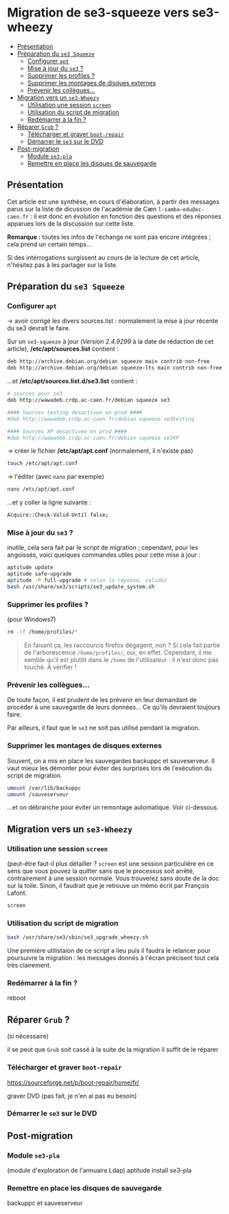 # Migration de se3-squeeze vers se3-wheezy

* [Présentation](#présentation)
* [Préparation du `se3 Squeeze`](#préparation-du-se3-squeeze)
    * [Configurer `apt`](#configurer-apt)
    * [Mise à jour du `se3` ?](#mise-à-jour-du-se3-)
    * [Supprimer les profiles ?](#supprimer-les-profiles-)
    * [Supprimer les montages de disques externes](#supprimer-les-montages-de-disques-externes)
    * [Prévenir les collègues…](#prévenir-les-collègues)
* [Migration vers un `se3-Wheezy`](#migration-vers-un-se3-wheezy)
    * [Utilisation une session `screen`](#utiliser-une-session-screen)
    * [Utilisation du script de migration](#utilisation-du-script-de-migration)
    * [Redémarrer à la fin ?](#redémarrer-à-la-fin-)
* [Réparer `Grub` ?](#réparer-Grub-)
    * [Télécharger et graver `boot-repair`](#télécharger-et-graver-boot-repair)
    * [Démarrer le `se3` sur le DVD](#démarrer-le-se3-sur-le-dvd)
* [Post-migration](#post-migration)
    * [Module `se3-pla`](#module-se3-pla)
    * [Remettre en place les disques de sauvegarde](#remettre-en-place-les-disques-de-sauvegarde)



## Présentation

Cet article est une synthèse, en cours d'élaboration, à partir des messages parus sur la liste de dicussion de l'académie de Cæn `l-samba-edu@ac-caen.fr` : il est donc en évolution en fonction des questions et des réponses apparues lors de la discussion sur cette liste.

**Remarque :** toutes les infos de l'échange ne sont pas encore intégrées ; cela prend un certain temps…

Si des intérrogations surgissent au cours de la lecture de cet article, n'hésitez pas à les partager sur la liste.


## Préparation du `se3 Squeeze`

### Configurer `apt`

→ avoir corrigé les divers sources.list : normalement la mise à jour récente du se3 devrait le faire.

Sur un `se3-squeeze` à jour (*Version 2.4.9299* à la date de rédaction de cet article), **/etc/apt/sources.list** contient :
```sh
deb http://archive.debian.org/debian squeeze main contrib non-free
deb http://archive.debian.org/debian squeeze-lts main contrib non-free
```

…et **/etc/apt/sources.list.d/se3.list** contient :
```sh
# sources pour se3
deb http://wawadeb.crdp.ac-caen.fr/debian squeeze se3

#### Sources testing desactivee en prod ####
#deb http://wawadeb.crdp.ac-caen.fr/debian squeeze se3testing

#### Sources XP desactivee en prod ####
#deb http://wawadeb.crdp.ac-caen.fr/debian squeeze se3XP
```

→ créer le fichier **/etc/apt/apt.conf** (normalement, il n'existe pas)
```sh
touch /etc/apt/apt.conf
```
→ l'éditer (avec `nano` par exemple)
```sh
nano /etc/apt/apt.conf
```
…et y coller la ligne suivante :
```sh
Acquire::Check-Valid-Until false;
```

### Mise à jour du `se3` ?
inutile, cela sera fait par le script de migration ; cependant, pour les angoissés, voici quelques commandes utiles pour cette mise à jour :
```sh
aptitude update
aptitude safe-upgrade
aptitude -P full-upgrade # selon la réponse, validez
bash /usr/share/se3/scripts/se3_update_system.sh
```


### Supprimer les profiles ?
 (pour Windows7)
```sh
rm -rf /home/profiles/*
```
> En faisant ça, les raccourcis firefox  dégagent, non ?
Si cela fait partie de l'arborescence `/home/profiles/`, oui, en effet. Cependant, il me semble qu'il est plutôt dans le `/home` de l'utilisateur : il n'est donc pas touché. À vérifier !

### Prévenir les collègues…
De toute façon, il est prudent de les prévenir en leur demandant de procéder à une sauvegarde de leurs données… Ce qu'ils devraient toujours faire.

Par ailleurs, il faut que le `se3` ne soit pas utilisé pendant la migration.

### Supprimer les montages de disques externes
Souvent, on a mis en place les sauvegardes backuppc et sauveserveur. Il vaut mieux les démonter pour éviter des surprises lors de l'exécution du script de migration.
```sh
umount /var/lib/backuppc
umount /sauveserveur
```
…et on débranche pour éviter un remontage automatique. Voir ci-dessous. 


## Migration vers un `se3-Wheezy`

### Utilisation une session `screen`
(peut-être faut-il plus détailler ?
`screen` est une session particulière en ce sens que vous pouvez la quitter sans que le processus soit arrêté, contrairement à une session normale. Vous trouverez sans doute de la doc sur la toile. Sinon, il faudrait que je retrouve un mémo écrit par François Lafont.
```sh
screen
```

### Utilisation du script de migration
```sh
bash /usr/share/se3/sbin/se3_upgrade_wheezy.sh
```

Une première utilistaion de ce script a lieu puis il faudra le relancer pour poursuivre la migration : les messages donnés à l'écran précisent tout cela très clairement.


### Redémarrer à la fin ?
reboot


## Réparer `Grub` ?
 (si nécessaire)

il se peut que `Grub` soit cassé à la suite de la migration
il suffit de le réparer

### Télécharger et graver `boot-repair`
https://sourceforge.net/p/boot-repair/home/fr/


graver DVD (pas fait, je n'en ai pas eu besoin) 


### Démarrer le `se3` sur le DVD


## Post-migration

### Module `se3-pla`
(module d'exploration de l'annuaire Ldap)
aptitude install se3-pla


### Remettre en place les disques de sauvegarde
backuppc et sauveserveur

